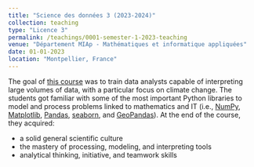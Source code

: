 ```yaml
---
title: "Science des données 3 (2023-2024)"
collection: teaching
type: "Licence 3"
permalink: /teachings/0001-semester-1-2023-teaching
venue: "Département MIAp - Mathématiques et informatique appliquées"
date: 01-01-2023
location: "Montpellier, France"
---
```


The goal of [this course](https://www.univ-montp3.fr/fr/formations/offre-de-formation/licence-lmd-XA/sciences-humaines-et-sociales-SHS/licence-mathematiques-et-informatique-appliquees-aux-sciences-humaines-et-sociales-miashs-HP40MSV1/parcours-miashs-LB51GZIF/specialite-disciplinaire-et-enseignements-connexes-LCQD1FGI/science-des-donnees-3-LCQD1GBR.html) was to train data analysts capable of interpreting large volumes of data, with a particular focus on climate change.
The students got familiar with some of the most important Python libraries to model and process problems linked to mathematics and IT (i.e., [NumPy](https://numpy.org/), [Matplotlib](https://matplotlib.org/), [Pandas](https://pandas.pydata.org/), [seaborn](https://seaborn.pydata.org/), and [GeoPandas](https://geopandas.org/en/stable/)).
At the end of the course, they acquired:
- a solid general scientific culture
- the mastery of processing, modeling, and interpreting tools
- analytical thinking, initiative, and teamwork skills
